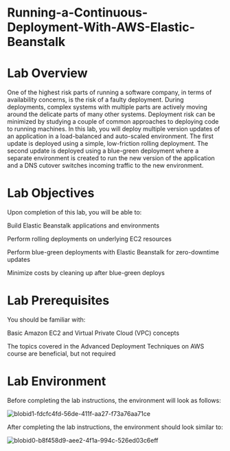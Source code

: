 # Running-a-Continuous-Deployment-With-AWS-Elastic-Beanstalk

# Lab Overview
One of the highest risk parts of running a software company, in terms of availability concerns, is the risk of a faulty deployment. During deployments, complex systems with multiple parts are actively moving around the delicate parts of many other systems. Deployment risk can be minimized by studying a couple of common approaches to deploying code to running machines. 
In this lab, you will deploy multiple version updates of an application in a load-balanced and auto-scaled environment. The first update is deployed using a simple, low-friction rolling deployment. The second update is deployed using a blue-green deployment where a separate environment is created to run the new version of the application and a DNS cutover switches incoming traffic to the new environment.

# Lab Objectives
Upon completion of this lab, you will be able to: 

Build Elastic Beanstalk applications and environments

Perform rolling deployments on underlying EC2 resources

Perform blue-green deployments with Elastic Beanstalk for zero-downtime updates

Minimize costs by cleaning up after blue-green deploys

# Lab Prerequisites

You should be familiar with:

Basic Amazon EC2 and Virtual Private Cloud (VPC) concepts

The topics covered in the Advanced Deployment Techniques on AWS course are beneficial, but not required

# Lab Environment

Before completing the lab instructions, the environment will look as follows:

![blobid1-fdcfc4fd-56de-411f-aa27-f73a76aa71ce](https://github.com/user-attachments/assets/a38e9370-19ed-4579-b06c-9e339322d9ca)


After completing the lab instructions, the environment should look similar to:

![blobid0-b8f458d9-aee2-4f1a-994c-526ed03c6eff](https://github.com/user-attachments/assets/0fecec19-580c-4e47-be1b-8580f80d84fa)


